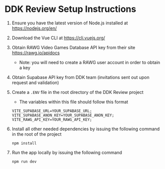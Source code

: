 # DDK Review Setup Instructions

1. Ensure you have the latest version of Node.js installed at https://nodejs.org/en/
2. Download the Vue CLI at https://cli.vuejs.org/
3. Obtain RAWG Video Games Database API key from their site https://rawg.io/apidocs

    - Note: you will need to create a RAWG user account in order to obtain a key

4. Obtain Supabase API key from DDK team (invitations sent out upon request and validation)

5. Create a `.ENV` file in the root directory of the DDK Review project

    - The variables within this file should follow this format

    ```
    VITE_SUPABASE_URL=YOUR_SUPABASE_URL;
    VITE_SUPABASE_ANON_KEY=YOUR_SUPABASE_ANON_KEY;
    VITE_RAWG_API_KEY=YOUR_RAWG_API_KEY;
    ```

6. Install all other needed dependencies by issuing the following command in the root of the project

    ```console
    npm install
    ```

7. Run the app locally by issuing the following command

    ```console
    npm run dev
    ```
